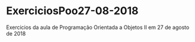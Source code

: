 # ExerciciosPoo27-08-2018
Exercicios da aula de Programação Orientada a Objetos II em 27 de agosto de 2018
